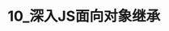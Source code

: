 # 10_深入JS面向对象继承

<script setup>
import pdf from '../components/pdf.vue'
</script>

<pdf path="10_深入JS面向对象继承" />
